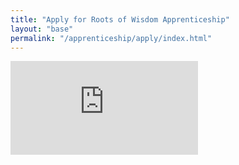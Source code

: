 ```yaml
---
title: "Apply for Roots of Wisdom Apprenticeship"
layout: "base"
permalink: "/apprenticeship/apply/index.html"
---
```


<div class="full-page-form">
  <iframe src="https://forms.gle/fMsAieGRWcBeGS8V9" frameborder="0"></iframe>
</div>
